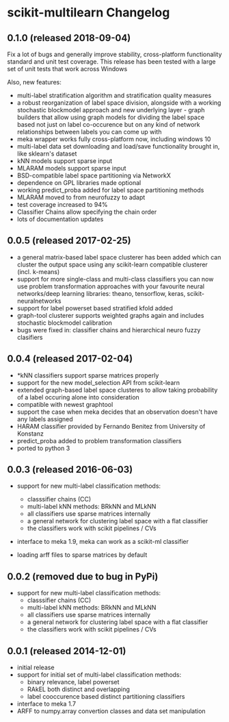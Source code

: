 scikit-multilearn Changelog
===========================

0.1.0 (released 2018-09-04)
---------------------------

Fix a lot of bugs and generally improve stability, cross-platform functionality standard
and unit test coverage. This release has been tested with a large set of unit tests that
work across Windows

Also, new features:
- multi-label stratification algorithm and stratification quality measures
- a robust reorganization of label space division, alongside with a working stochastic blockmodel approach and new
  underlying layer - graph builders that allow using graph models for dividing the label space based not just on
  label co-occurence but on any kind of network relationships between labels you can come up with
- meka wrapper works fully cross-platform now, including windows 10
- multi-label data set downloading and load/save functionality brought in, like sklearn's dataset
- kNN models support sparse input
- MLARAM models support sparse input
- BSD-compatible label space partitioning via NetworkX
- dependence on GPL libraries made optional
- working predict_proba added for label space partitioning methods
- MLARAM moved to from neurofuzzy to adapt
- test coverage increased to 94%
- Classifier Chains allow specifying the chain order
- lots of documentation updates


0.0.5 (released 2017-02-25)
---------------------------

- a general matrix-based label space clusterer has been added which can cluster the output space using any scikit-learn compatible clusterer (incl. k-means)
- support for more single-class and multi-class classifiers you can now use problem transformation approaches with your favourite neural networks/deep learning libraries: theano, tensorflow, keras, scikit-neuralnetworks
- support for label powerset based stratified kfold added
- graph-tool clusterer supports weighted graphs again and includes stochastic blockmodel calibration
- bugs were fixed in: classifier chains and hierarchical neuro fuzzy clasifiers

0.0.4 (released 2017-02-04)
---------------------------

-  *kNN classifiers support sparse matrices properly
- support for the new model_selection API from scikit-learn
- extended graph-based label space clusteres to allow taking probability of a label occuring alone into consideration
- compatible with newest graphtool
- support the case when meka decides that an observation doesn't have any labels assigned
- HARAM classifier provided by Fernando Benitez from University of Konstanz
- predict_proba added to problem transformation classifiers
- ported to python 3 

0.0.3 (released 2016-06-03)
---------------------------

- support for new multi-label classification methods:
    - classsifier chains (CC)
    - multi-label kNN methods: BRkNN and MLkNN
    - all classifiers use sparse matrices internally
    - a general network for clustering label space with a flat classifier
    - the classifiers work with scikit pipelines / CVs

- interface to meka 1.9, meka can work as a scikit-ml classifier
- loading arff files to sparse matrices by default

0.0.2 (removed due to bug in PyPi)
---------------------------

- support for new multi-label classification methods:
    - classsifier chains (CC)
    - multi-label kNN methods: BRkNN and MLkNN
    - all classifiers use sparse matrices internally
    - a general network for clustering label space with a flat classifier
    - the classifiers work with scikit pipelines / CVs



0.0.1 (released 2014-12-01)
---------------------------

- initial release
- support for initial set of multi-label classification methods:
    - binary relevance, label powerset
    - RAkEL both distinct and overlapping
    - label cooccurence based distinct partitioning classifiers
- interface to meka 1.7
- ARFF to numpy.array convertion classes and data set manipulation


